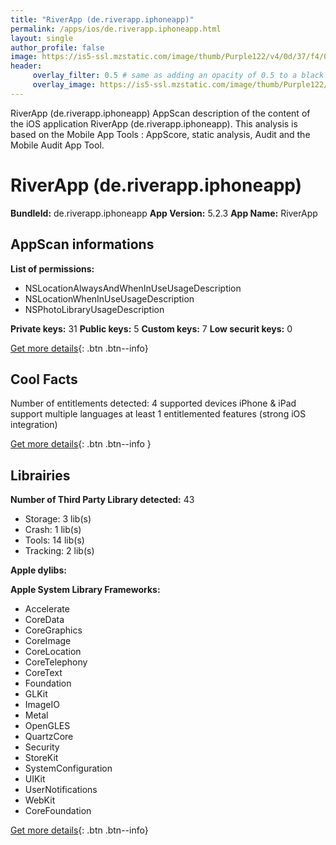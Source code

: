 ```yaml
---
title: "RiverApp (de.riverapp.iphoneapp)"
permalink: /apps/ios/de.riverapp.iphoneapp.html
layout: single
author_profile: false
image: https://is5-ssl.mzstatic.com/image/thumb/Purple122/v4/0d/37/f4/0d37f4ee-f1b6-6eb2-4d50-63baf2100502/AppIcon-1x_U007emarketing-0-10-0-85-220.png/512x512bb.jpg
header: 
     overlay_filter: 0.5 # same as adding an opacity of 0.5 to a black background
     overlay_image: https://is5-ssl.mzstatic.com/image/thumb/Purple122/v4/0d/37/f4/0d37f4ee-f1b6-6eb2-4d50-63baf2100502/AppIcon-1x_U007emarketing-0-10-0-85-220.png/512x512bb.jpg
---
```

RiverApp (de.riverapp.iphoneapp) AppScan description of the content of the iOS application RiverApp (de.riverapp.iphoneapp). This analysis is based on the Mobile App Tools : AppScore, static analysis, Audit and the Mobile Audit App Tool.

# RiverApp (de.riverapp.iphoneapp)

**BundleId:** de.riverapp.iphoneapp
**App Version:** 5.2.3
**App Name:** RiverApp


## AppScan informations 

**List of permissions:** 
- NSLocationAlwaysAndWhenInUseUsageDescription
- NSLocationWhenInUseUsageDescription
- NSPhotoLibraryUsageDescription
  
  
**Private keys:** 31
**Public keys:** 5
**Custom keys:** 7
**Low securit keys:** 0
  
[Get more details](/pricing.html){: .btn .btn--info}

## Cool Facts

Number of entitlements detected: 4
supported devices iPhone & iPad
support multiple languages
at least 1 entitlemented features (strong iOS integration)
  
[Get more details](/pricing.html){: .btn .btn--info }

## Librairies 
**Number of Third Party Library detected:** 43
- Storage: 3 lib(s)
- Crash: 1 lib(s)
- Tools: 14 lib(s)
- Tracking: 2 lib(s)


**Apple dylibs:**


**Apple System Library Frameworks:**
- Accelerate
- CoreData
- CoreGraphics
- CoreImage
- CoreLocation
- CoreTelephony
- CoreText
- Foundation
- GLKit
- ImageIO
- Metal
- OpenGLES
- QuartzCore
- Security
- StoreKit
- SystemConfiguration
- UIKit
- UserNotifications
- WebKit
- CoreFoundation


  
[Get more details](/pricing.html){: .btn .btn--info}

